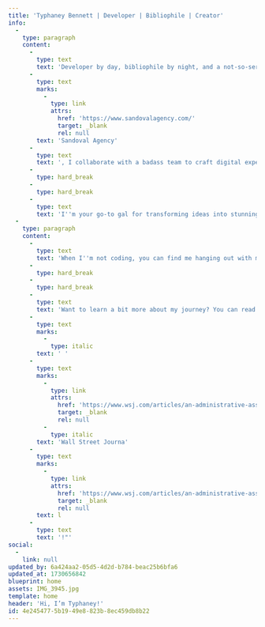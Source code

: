 ```yaml
---
title: 'Typhaney Bennett | Developer | Bibliophile | Creator'
info:
  -
    type: paragraph
    content:
      -
        type: text
        text: 'Developer by day, bibliophile by night, and a not-so-serious sourdough baker (because who’s got time for perfection?). As the Head of Development at '
      -
        type: text
        marks:
          -
            type: link
            attrs:
              href: 'https://www.sandovalagency.com/'
              target: _blank
              rel: null
        text: 'Sandoval Agency'
      -
        type: text
        text: ', I collaborate with a badass team to craft digital experiences that blow minds and shatter expectations. '
      -
        type: hard_break
      -
        type: hard_break
      -
        type: text
        text: 'I''m your go-to gal for transforming ideas into stunning web experiences. I build seamless websites and apps while specializing in website strategy—from UX to UI. With a focus on elevating SEO and driving digital marketing success, I’m here to help you shine in the digital landscape!'
  -
    type: paragraph
    content:
      -
        type: text
        text: 'When I''m not coding, you can find me hanging out with my daughter, diving into a good book or perfecting my sourdough game (with varying degrees of success). Curious about my work or want to join me on this journey? Check out my blog for insights, projects, and a taste of my adventures!'
      -
        type: hard_break
      -
        type: hard_break
      -
        type: text
        text: 'Want to learn a bit more about my journey? You can read about it in the'
      -
        type: text
        marks:
          -
            type: italic
        text: ' '
      -
        type: text
        marks:
          -
            type: link
            attrs:
              href: 'https://www.wsj.com/articles/an-administrative-assistant-breaks-into-web-development-through-a-side-hustle-11617552000'
              target: _blank
              rel: null
          -
            type: italic
        text: 'Wall Street Journa'
      -
        type: text
        marks:
          -
            type: link
            attrs:
              href: 'https://www.wsj.com/articles/an-administrative-assistant-breaks-into-web-development-through-a-side-hustle-11617552000'
              target: _blank
              rel: null
        text: l
      -
        type: text
        text: '!"'
social:
  -
    link: null
updated_by: 6a424aa2-05d5-4d2d-b784-beac25b6bfa6
updated_at: 1730656842
blueprint: home
assets: IMG_3945.jpg
template: home
header: 'Hi, I’m Typhaney!'
id: 4e245477-5b19-49e8-823b-8ec459db8b22
---
```

